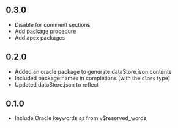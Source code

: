 ## 0.3.0

* Disable for comment sections
* Add package procedure
* Add apex packages 

## 0.2.0

* Added an oracle package to generate dataStore.json contents
* Included package names in completions (with the `class` type)
* Updated dataStore.json to reflect

## 0.1.0

* Include Oracle keywords as from v$reserved_words

